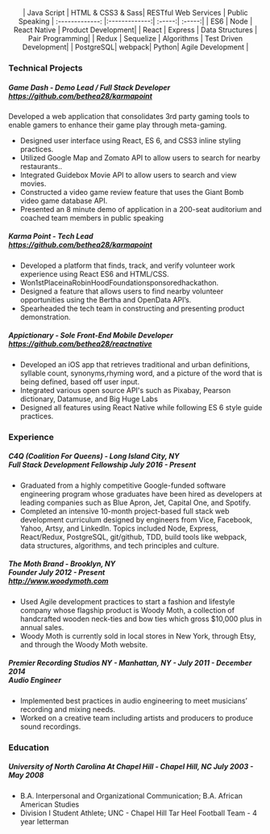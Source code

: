 

<center>  |   Java Script      | HTML & CSS3 & Sass| RESTful Web Services |  Public Speaking
  | :-------------: |:-------------:| :-----:| :-----:|
  | ES6      | Node      |   React Native |   Product Development|
  | React | Express      |    Data Structures | Pair Programming|
  | Redux            |     Sequelize          |   Algorithms    |   Test Driven Development|
  |   PostgreSQL|         webpack|          Python|  Agile Development  |
  </center>


### Technical Projects

##### Game Dash - Demo Lead / Full Stack Developer  <br/>https://github.com/bethea28/karmapoint
Developed a web application that consolidates 3rd party gaming tools to enable gamers to enhance their game play
through meta-gaming.
* Designed user interface using React, ES 6, and CSS3 inline styling practices.
* Utilized Google Map and Zomato API to allow users to search for nearby restaurants..
* Integrated Guidebox Movie API to allow users to search and view movies.
* Constructed a video game review feature that uses the Giant Bomb video game database API.
* Presented an 8 minute demo of application in a 200-seat auditorium and coached team members in public speaking

##### Karma Point - Tech Lead <br/>https://github.com/bethea28/karmapoint
* Developed a platform that finds,​ ​track, and verify volunteer work experience using React ES6 and HTML/CSS.
* Won1s​t​PlaceinaRobinHoodFoundationsponsoredhackathon.
* Designed a feature that allows users to find nearby volunteer opportunities using the Bertha and ​OpenData ​API’s.
* Spearheaded the tech team in constructing and presenting product demonstration.

##### Appictionary - Sole Front-End Mobile Developer <br/>https://github.com/bethea28/reactnative
* Developed an iOS app that retrieves traditional and urban definitions, syllable count, synonyms,rhyming word, and a picture of the word that is being defined, based off user input.
* Integrated various open source API's such as Pixabay, Pearson dictionary, Datamuse, and Big Huge Labs
* Designed all features using React Native while following ES 6 style guide practices.

### Experience
##### C4Q (Coalition For Queens) - Long Island City, NY  <br/> Full Stack Development Fellowship  July 2016 - Present
* Graduated from a highly competitive Google-funded software engineering program whose graduates have been
hired as developers at leading companies such as Blue Apron, Jet, Capital One, and Spotify.
* Completed an intensive 10-month project-based full stack web development curriculum designed by engineers
from Vice, Facebook, Yahoo, Artsy, and LinkedIn. Topics included Node, Express, React/Redux, PostgreSQL, git/github, TDD, build tools like webpack, data structures, algorithms, and tech principles and culture.

##### The Moth Brand - Brooklyn, NY <br/>Founder July 2012 - Present <br/>http://www.woodymoth.com
* Used Agile development practices to start a fashion and lifestyle company whose flagship product is Woody Moth,
a collection of handcrafted wooden neck-ties and bow ties which gross $10,000 plus in annual sales.
* Woody Moth is currently sold in local stores in New York, through Etsy, and through the Woody Moth website.

##### Premier Recording Studios NY  - Manhattan, NY - July 2011 - December 2014  <br/>Audio Engineer
* Implemented best practices in audio engineering to meet musicians’ recording and mixing needs.
* Worked on a creative team including artists and producers to produce sound recordings.

### Education
##### ​University of North Carolina At Chapel Hill - Chapel Hill, NC July 2003 - May 2008
* B.A. Interpersonal and Organizational Communication; B.A. African American Studies
* Division I Student Athlete; UNC - Chapel Hill Tar Heel Football Team - 4 year letterman

